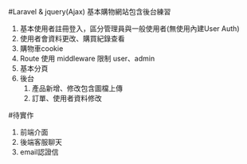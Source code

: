 #Laravel & jquery(Ajax) 基本購物網站包含後台練習
1. 基本使用者註冊登入，區分管理員與一般使用者(無使用內建User Auth)
2. 使用者會資料更改、購買紀錄查看
3. 購物車cookie
4. Route 使用 middleware 限制 user、admin
5. 基本分頁
5. 後台
    1. 產品新增、修改包含圖檔上傳
    2. 訂單、使用者資料修改
    
 #待實作
 1. 前端介面
 2. 後端客服聊天
 3. email認證信
    
